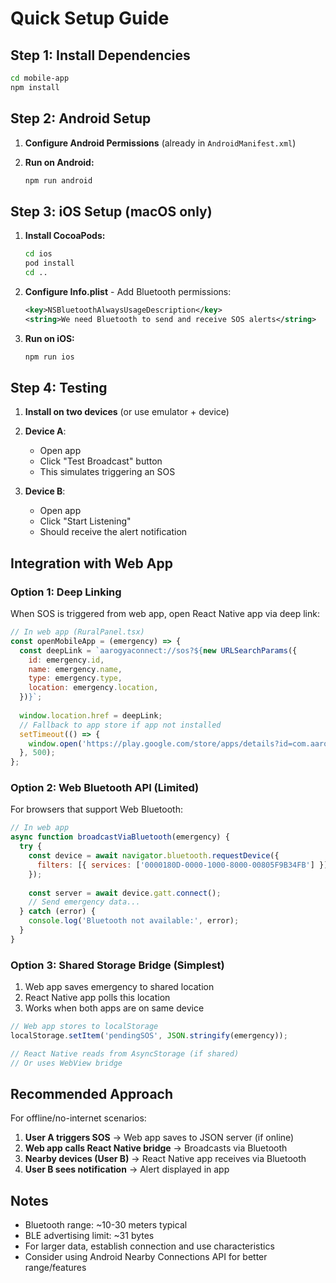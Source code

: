 # Quick Setup Guide

## Step 1: Install Dependencies

```bash
cd mobile-app
npm install
```

## Step 2: Android Setup

1. **Configure Android Permissions** (already in `AndroidManifest.xml`)

2. **Run on Android:**
   ```bash
   npm run android
   ```

## Step 3: iOS Setup (macOS only)

1. **Install CocoaPods:**
   ```bash
   cd ios
   pod install
   cd ..
   ```

2. **Configure Info.plist** - Add Bluetooth permissions:
   ```xml
   <key>NSBluetoothAlwaysUsageDescription</key>
   <string>We need Bluetooth to send and receive SOS alerts</string>
   ```

3. **Run on iOS:**
   ```bash
   npm run ios
   ```

## Step 4: Testing

1. **Install on two devices** (or use emulator + device)

2. **Device A**: 
   - Open app
   - Click "Test Broadcast" button
   - This simulates triggering an SOS

3. **Device B**:
   - Open app  
   - Click "Start Listening"
   - Should receive the alert notification

## Integration with Web App

### Option 1: Deep Linking

When SOS is triggered from web app, open React Native app via deep link:

```javascript
// In web app (RuralPanel.tsx)
const openMobileApp = (emergency) => {
  const deepLink = `aarogyaconnect://sos?${new URLSearchParams({
    id: emergency.id,
    name: emergency.name,
    type: emergency.type,
    location: emergency.location,
  })}`;
  
  window.location.href = deepLink;
  // Fallback to app store if app not installed
  setTimeout(() => {
    window.open('https://play.google.com/store/apps/details?id=com.aarogyaconnect');
  }, 500);
};
```

### Option 2: Web Bluetooth API (Limited)

For browsers that support Web Bluetooth:

```javascript
// In web app
async function broadcastViaBluetooth(emergency) {
  try {
    const device = await navigator.bluetooth.requestDevice({
      filters: [{ services: ['0000180D-0000-1000-8000-00805F9B34FB'] }]
    });
    
    const server = await device.gatt.connect();
    // Send emergency data...
  } catch (error) {
    console.log('Bluetooth not available:', error);
  }
}
```

### Option 3: Shared Storage Bridge (Simplest)

1. Web app saves emergency to shared location
2. React Native app polls this location
3. Works when both apps are on same device

```javascript
// Web app stores to localStorage
localStorage.setItem('pendingSOS', JSON.stringify(emergency));

// React Native reads from AsyncStorage (if shared)
// Or uses WebView bridge
```

## Recommended Approach

For offline/no-internet scenarios:

1. **User A triggers SOS** → Web app saves to JSON server (if online)
2. **Web app calls React Native bridge** → Broadcasts via Bluetooth
3. **Nearby devices (User B)** → React Native app receives via Bluetooth
4. **User B sees notification** → Alert displayed in app

## Notes

- Bluetooth range: ~10-30 meters typical
- BLE advertising limit: ~31 bytes
- For larger data, establish connection and use characteristics
- Consider using Android Nearby Connections API for better range/features

